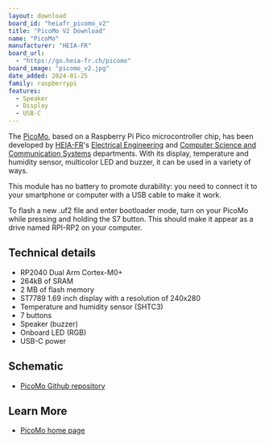 ```yaml
---
layout: download
board_id: "heiafr_picomo_v2"
title: "PicoMo V2 Download"
name: "PicoMo"
manufacturer: "HEIA-FR"
board_url: 
  - "https://go.heia-fr.ch/picomo"
board_image: "picomo_v2.jpg"
date_added: 2024-01-25
family: raspberrypi
features:
  - Speaker
  - Display
  - USB-C
---
```


The [PicoMo](https://go.heia-fr.ch/picomo), based on a Raspberry Pi Pico microcontroller chip, has been developed by [HEIA-FR](https://www.heia-fr.ch/en/)'s [Electrical Engineering](https://www.heia-fr.ch/en/education/bachelor/electrical-engineering/) and [Computer Science and Communication Systems](https://www.heia-fr.ch/en/education/bachelor/computer-science-and-communication-systems/) departments. With its display, temperature and humidity sensor, multicolor LED and buzzer, it can be used in a variety of ways.

This module has no battery to promote durability: you need to connect it to your smartphone or computer with a USB cable to make it work.

To flash a new .uf2 file and enter bootloader mode, turn on your PicoMo while pressing and holding the S7 button. This should make it appear as a drive named RPI-RP2 on your computer.

## Technical details

* RP2040 Dual Arm Cortex-M0+
* 264kB of SRAM
* 2 MB of flash memory
* ST7789 1.69 inch display with a resolution of 240x280
* Temperature and humidity sensor (SHTC3)
* 7 buttons
* Speaker (buzzer)
* Onboard LED (RGB)
* USB-C power

## Schematic

* [PicoMo Github repository](https://github.com/heia-picomo/hardware/blob/main/schematic/P095V2_PicoSalon_Schematic.pdf)

## Learn More

* [PicoMo home page](https://go.heia-fr.ch/picomo)
